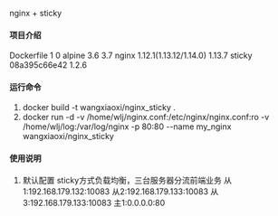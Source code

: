 nginx + sticky

#### 项目介绍
Dockerfile      1                   0
alpine          3.6                 3.7
nginx   1.12.1(1.13.12/1.14.0)      1.13.7
sticky          08a395c66e42        1.2.6


#### 运行命令

1. docker build -t wangxiaoxi/nginx_sticky .
2. docker run -d -v /home/wlj/nginx.conf:/etc/nginx/nginx.conf:ro -v /home/wlj/log:/var/log/nginx -p 80:80 --name my_nginx wangxiaoxi/nginx_sticky

#### 使用说明

1. 默认配置
    sticky方式负载均衡，三台服务器分流前端业务
    从1:192.168.179.132:10083
    从2:192.168.179.133:10083
    从3:192.168.179.133:10083
    主1:0.0.0.0:80